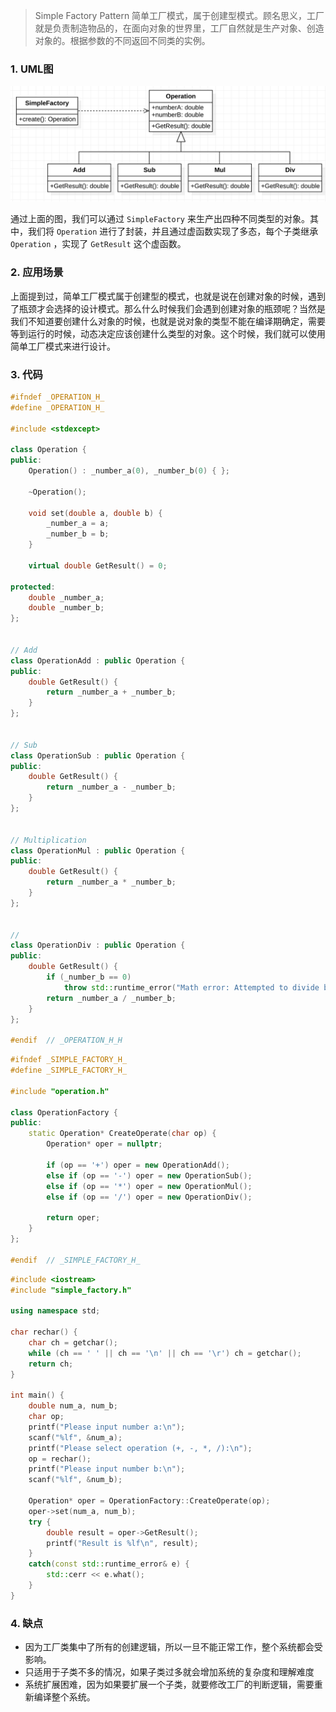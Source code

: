 > Simple Factory Pattern 简单工厂模式，属于创建型模式。顾名思义，工厂就是负责制造物品的，在面向对象的世界里，工厂自然就是生产对象、创造对象的。根据参数的不同返回不同类的实例。

### 1. UML图

![SimpleFactory](SimpleFactory.png)

通过上面的图，我们可以通过 `SimpleFactory` 来生产出四种不同类型的对象。其中，我们将 `Operation` 进行了封装，并且通过虚函数实现了多态，每个子类继承 `Operation` ，实现了 `GetResult` 这个虚函数。

### 2. 应用场景

上面提到过，简单工厂模式属于创建型的模式，也就是说在创建对象的时候，遇到了瓶颈才会选择的设计模式。那么什么时候我们会遇到创建对象的瓶颈呢？当然是我们不知道要创建什么对象的时候，也就是说对象的类型不能在编译期确定，需要等到运行的时候，动态决定应该创建什么类型的对象。这个时候，我们就可以使用简单工厂模式来进行设计。

### 3. 代码

```c++
#ifndef _OPERATION_H_
#define _OPERATION_H_

#include <stdexcept>

class Operation {
public:
    Operation() : _number_a(0), _number_b(0) { };

    ~Operation();

    void set(double a, double b) {
        _number_a = a;
        _number_b = b;
    }

    virtual double GetResult() = 0;

protected:
    double _number_a;
    double _number_b;
};


// Add
class OperationAdd : public Operation {
public:
    double GetResult() {
        return _number_a + _number_b;
    }
};


// Sub
class OperationSub : public Operation {
public:
    double GetResult() {
        return _number_a - _number_b;
    }
};


// Multiplication
class OperationMul : public Operation {
public:
    double GetResult() {
        return _number_a * _number_b;
    }
};


//
class OperationDiv : public Operation {
public:
    double GetResult() {
        if (_number_b == 0) 
            throw std::runtime_error("Math error: Attempted to divide by Zero\n");
        return _number_a / _number_b;
    }
};

#endif  // _OPERATION_H_H
```

```c++
#ifndef _SIMPLE_FACTORY_H_
#define _SIMPLE_FACTORY_H_

#include "operation.h"

class OperationFactory {
public:
    static Operation* CreateOperate(char op) {
        Operation* oper = nullptr;

        if (op == '+') oper = new OperationAdd();
        else if (op == '-') oper = new OperationSub();
        else if (op == '*') oper = new OperationMul();
        else if (op == '/') oper = new OperationDiv();

        return oper;
    }
};

#endif  // _SIMPLE_FACTORY_H_
```

```c++
#include <iostream>
#include "simple_factory.h"

using namespace std;

char rechar() {
    char ch = getchar();
    while (ch == ' ' || ch == '\n' || ch == '\r') ch = getchar();
    return ch;
}

int main() {
    double num_a, num_b;
    char op;
    printf("Please input number a:\n");
    scanf("%lf", &num_a);
    printf("Please select operation (+, -, *, /):\n");
    op = rechar();
    printf("Please input number b:\n");
    scanf("%lf", &num_b);
    
    Operation* oper = OperationFactory::CreateOperate(op);
    oper->set(num_a, num_b);
    try {
        double result = oper->GetResult();
        printf("Result is %lf\n", result);
    }
    catch(const std::runtime_error& e) {
        std::cerr << e.what();
    }
}
```

### 4. 缺点

- 因为工厂类集中了所有的创建逻辑，所以一旦不能正常工作，整个系统都会受影响。
- 只适用于子类不多的情况，如果子类过多就会增加系统的复杂度和理解难度
- 系统扩展困难，因为如果要扩展一个子类，就要修改工厂的判断逻辑，需要重新编译整个系统。